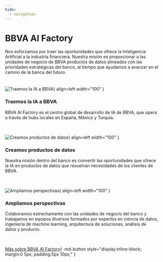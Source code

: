 ```yaml
---
hide:
  - navigation
---
```


# BBVA AI Factory

Nos esforzamos por traer las oportunidades que ofrece la Inteligencia Artificial a la industria financiera. Nuestra misión es proporcionar a las unidades de negocio de BBVA productos de datos alineados con las prioridades estratégicas del banco, al tiempo que ayudamos a avanzar en el camino de la banca del futuro.

<div style="height: 10px;"></div>

![Traemos la IA a BBVA](assets/about_1.png){ align=left width="100" }

### Traemos la IA a BBVA

BBVA AI Factory es el centro global de desarrollo de IA de BBVA, que opera a través de hubs locales en España, México y Turquía.

<div style="height: 20px;"></div>

![Creamos productos de datos](assets/about_2.png){ align=left width="100" }

### Creamos productos de datos

Nuestra misión dentro del banco es convertir las oportunidades que ofrece la IA en productos de datos que resuelvan necesidades de los clientes de BBVA.

<div style="height: 20px;"></div>

![Ampliamos perspectivas](assets/about_3.png){ align=left width="100" }

### Ampliamos perspectivas

Colaboramos estrechamente con las unidades de negocio del banco y trabajamos en equipos diversos formados por expertos en ciencia de datos, ingeniería de machine learning, arquitectura de soluciones, análisis de datos y producto.

<div markdown="1" style="height: 20px;"></div>

[Más sobre BBVA AI Factory](https://www.bbvaaifactory.com/es/){ .md-button  style="display:inline-block; margin:0 5px; padding:5px 10px;" }

<br>
